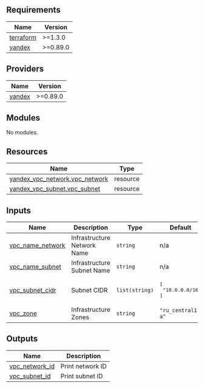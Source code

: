 <!-- BEGIN_TF_DOCS -->
## Requirements

| Name | Version |
|------|---------|
| <a name="requirement_terraform"></a> [terraform](#requirement\_terraform) | >=1.3.0 |
| <a name="requirement_yandex"></a> [yandex](#requirement\_yandex) | >=0.89.0 |

## Providers

| Name | Version |
|------|---------|
| <a name="provider_yandex"></a> [yandex](#provider\_yandex) | >=0.89.0 |

## Modules

No modules.

## Resources

| Name | Type |
|------|------|
| [yandex_vpc_network.vpc_network](https://registry.terraform.io/providers/yandex-cloud/yandex/latest/docs/resources/vpc_network) | resource |
| [yandex_vpc_subnet.vpc_subnet](https://registry.terraform.io/providers/yandex-cloud/yandex/latest/docs/resources/vpc_subnet) | resource |

## Inputs

| Name | Description | Type | Default | Required |
|------|-------------|------|---------|:--------:|
| <a name="input_vpc_name_network"></a> [vpc\_name\_network](#input\_vpc\_name\_network) | Infrastructure Network Name | `string` | n/a | yes |
| <a name="input_vpc_name_subnet"></a> [vpc\_name\_subnet](#input\_vpc\_name\_subnet) | Infrastructure Subnet Name | `string` | n/a | yes |
| <a name="input_vpc_subnet_cidr"></a> [vpc\_subnet\_cidr](#input\_vpc\_subnet\_cidr) | Subnet CIDR | `list(string)` | <pre>[<br>  "10.0.0.0/16"<br>]</pre> | no |
| <a name="input_vpc_zone"></a> [vpc\_zone](#input\_vpc\_zone) | Infrastructure Zones | `string` | `"ru_central1-a"` | no |

## Outputs

| Name | Description |
|------|-------------|
| <a name="output_vpc_network_id"></a> [vpc\_network\_id](#output\_vpc\_network\_id) | Print network ID |
| <a name="output_vpc_subnet_id"></a> [vpc\_subnet\_id](#output\_vpc\_subnet\_id) | Print subnet ID |
<!-- END_TF_DOCS -->